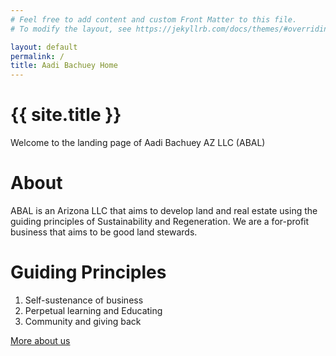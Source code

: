 ```yaml
---
# Feel free to add content and custom Front Matter to this file.
# To modify the layout, see https://jekyllrb.com/docs/themes/#overriding-theme-defaults

layout: default
permalink: /
title: Aadi Bachuey Home
---
```


# {{ site.title }}

Welcome to the landing page of Aadi Bachuey AZ LLC (ABAL)

# About
ABAL is an Arizona LLC that aims to develop land and real estate using the guiding principles of Sustainability and Regeneration. We are a for-profit business that aims to be good land stewards.

# Guiding Principles
1. Self-sustenance of business
2. Perpetual learning and Educating
3. Community and giving back

[More about us](about)
